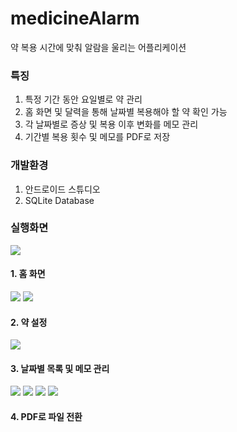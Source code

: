 # medicineAlarm

약 복용 시간에 맞춰 알람을 울리는 어플리케이션

### 특징
1. 특정 기간 동안 요일별로 약 관리
2. 홈 화면 및 달력을 통해 날짜별 복용해야 할 약 확인 가능
3. 각 날짜별로 증상 및 복용 이후 변화를 메모 관리
4. 기간별 복용 횟수 및 메모를 PDF로 저장

### 개발환경
1. 안드로이드 스튜디오
2. SQLite Database

### 실행화면
<img src="https://user-images.githubusercontent.com/59874084/73039438-698d2e80-3e99-11ea-996a-89c2cca3cb76.png"></img>

#### 1. 홈 화면
 
 
<img src="https://user-images.githubusercontent.com/59874084/73039440-6b56f200-3e99-11ea-9f2d-ec8af713db45.png"></img>
<img src="https://user-images.githubusercontent.com/59874084/73039442-6c881f00-3e99-11ea-96d7-b82d952bf21a.png"></img>
#### 2. 약 설정


<img src="https://user-images.githubusercontent.com/59874084/73039446-6e51e280-3e99-11ea-9256-ed9512cae60c.png"></img>

#### 3. 날짜별 목록 및 메모 관리


<img src="https://user-images.githubusercontent.com/59874084/73039447-714cd300-3e99-11ea-892a-56e3dcbf9aff.png"></img>
<img src="https://user-images.githubusercontent.com/59874084/73039449-714cd300-3e99-11ea-91e7-544fb81092f5.png"></img>
<img src="https://user-images.githubusercontent.com/59874084/73039450-714cd300-3e99-11ea-9441-2df279ab251d.png"></img>
<img src="https://user-images.githubusercontent.com/59874084/73039451-71e56980-3e99-11ea-864d-327cea084492.png"></img>

#### 4. PDF로 파일 전환 
